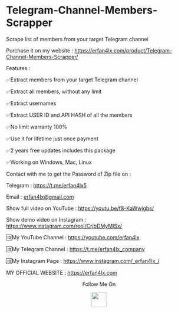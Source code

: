 # Telegram-Channel-Members-Scrapper
Scrape list of members from your target Telegram channel

Purchase it on my website : https://erfan4lx.com/product/Telegram-Channel-Members-Scrapper/

Features :

✅Extract members from your target Telegram channel

✅Extract all members, without any limit

✅Extract usernames

✅Extract USER ID and API HASH of all the members

✅No limit warranty 100%

✅Use it for lifetime just once payment

✅2 years free updates includes this package

✅Working on Windows, Mac, Linux

Contact with me to get the Password of Zip file on :

 Telegram : https://t.me/erfan4lx5
  
 Email : erfan4lx@gmail.com
 
Show full video on YouTube : https://youtu.be/f8-KaWwjgbs/

Show demo video on Instagram : https://www.instagram.com/reel/CrjbDMyMlSx/
 
🆔My YouTube Channel : https://youtube.com/erfan4lx

🆔My Telegram Channel : https://t.me/erfan4lx_company

🆔My Instagram Page : https://www.instagram.com/_erfan4lx_/

 MY OFFICIAL WEBSITE : https://erfan4lx.com

<p align="center">
  Follow Me On
</p>
<p align="center">
  <a href="https://www.youtube.com/c/erfan4lx?sub_confirmation=1">
    <img src="https://www.iconsdb.com/icons/preview/black/youtube-4-xxl.png" width="40" height="40">
  </a>
</p>
